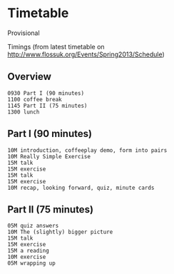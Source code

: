 # Timetable #

Provisional

Timings (from latest timetable on
http://www.flossuk.org/Events/Spring2013/Schedule)

## Overview

    0930 Part I (90 minutes)
    1100 coffee break
    1145 Part II (75 minutes)
    1300 lunch

## Part I (90 minutes)

    10M introduction, coffeeplay demo, form into pairs
    10M Really Simple Exercise
    15M talk
    15M exercise
    15M talk
    15M exercise
    10M recap, looking forward, quiz, minute cards

## Part II (75 minutes)

    05M quiz answers
    10M The (slightly) bigger picture
    15M talk
    15M exercise
    15M a reading
    10M exercise
    05M wrapping up
